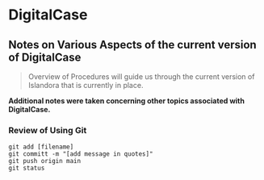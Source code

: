 # DigitalCase
## Notes on Various Aspects of the current version of DigitalCase

> Overview of Procedures will guide us through the current version of Islandora that is currently in place. 

**Additional notes were taken concerning other topics associated with DigitalCase.** 

### Review of Using Git
```
git add [filename]
git committ -m "[add message in quotes]"
git push origin main
git status
```


